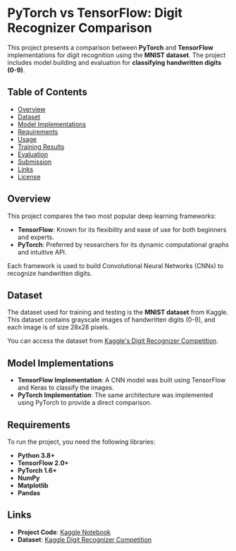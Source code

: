 # PyTorch vs TensorFlow: Digit Recognizer Comparison

This project presents a comparison between **PyTorch** and **TensorFlow** implementations for digit recognition using the **MNIST dataset**. The project includes model building and evaluation for **classifying handwritten digits (0-9)**.

## Table of Contents
- [Overview](#overview)
- [Dataset](#dataset)
- [Model Implementations](#model-implementations)
- [Requirements](#requirements)
- [Usage](#usage)
- [Training Results](#training-results)
- [Evaluation](#evaluation)
- [Submission](#submission)
- [Links](#links)
- [License](#license)

## Overview
This project compares the two most popular deep learning frameworks:
- **TensorFlow**: Known for its flexibility and ease of use for both beginners and experts.
- **PyTorch**: Preferred by researchers for its dynamic computational graphs and intuitive API.

Each framework is used to build Convolutional Neural Networks (CNNs) to recognize handwritten digits.

## Dataset
The dataset used for training and testing is the **MNIST dataset** from Kaggle. This dataset contains grayscale images of handwritten digits (0-9), and each image is of size 28x28 pixels.

You can access the dataset from [Kaggle's Digit Recognizer Competition](https://www.kaggle.com/competitions/digit-recognizer).

## Model Implementations
- **TensorFlow Implementation**: A CNN model was built using TensorFlow and Keras to classify the images.
- **PyTorch Implementation**: The same architecture was implemented using PyTorch to provide a direct comparison.

## Requirements
To run the project, you need the following libraries:
- **Python 3.8+**
- **TensorFlow 2.0+**
- **PyTorch 1.6+**
- **NumPy**
- **Matplotlib**
- **Pandas**
  
## Links
- **Project Code**: [Kaggle Notebook](https://www.kaggle.com/code/ahmedgaitani/digit-recognizer-code-dl-tf-vs-pt-99)
- **Dataset**: [Kaggle Digit Recognizer Competition](https://www.kaggle.com/competitions/digit-recognizer)



